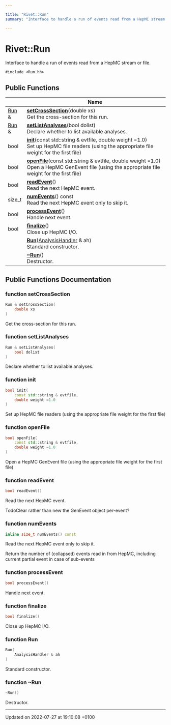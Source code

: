 ```yaml
---

title: "Rivet::Run"
summary: "Interface to handle a run of events read from a HepMC stream or file. "

---
```


# Rivet::Run



Interface to handle a run of events read from a HepMC stream or file. 


`#include <Run.hh>`

## Public Functions

|                | Name           |
| -------------- | -------------- |
| <a href="http://example.org/classes/classrivet_1_1run/">Run</a> & | **[setCrossSection](http://example.org/classes/classrivet_1_1run/#function-setcrosssection)**(double xs)<br>Get the cross-section for this run.  |
| <a href="http://example.org/classes/classrivet_1_1run/">Run</a> & | **[setListAnalyses](http://example.org/classes/classrivet_1_1run/#function-setlistanalyses)**(bool dolist)<br>Declare whether to list available analyses.  |
| bool | **[init](http://example.org/classes/classrivet_1_1run/#function-init)**(const std::string & evtfile, double weight =1.0)<br>Set up HepMC file readers (using the appropriate file weight for the first file)  |
| bool | **[openFile](http://example.org/classes/classrivet_1_1run/#function-openfile)**(const std::string & evtfile, double weight =1.0)<br>Open a HepMC GenEvent file (using the appropriate file weight for the first file)  |
| bool | **[readEvent](http://example.org/classes/classrivet_1_1run/#function-readevent)**()<br>Read the next HepMC event.  |
| size_t | **[numEvents](http://example.org/classes/classrivet_1_1run/#function-numevents)**() const<br>Read the next HepMC event only to skip it.  |
| bool | **[processEvent](http://example.org/classes/classrivet_1_1run/#function-processevent)**()<br>Handle next event.  |
| bool | **[finalize](http://example.org/classes/classrivet_1_1run/#function-finalize)**()<br>Close up HepMC I/O.  |
| | **[Run](http://example.org/classes/classrivet_1_1run/#function-run)**(<a href="http://example.org/classes/classrivet_1_1analysishandler/">AnalysisHandler</a> & ah)<br>Standard constructor.  |
| | **[~Run](http://example.org/classes/classrivet_1_1run/#function-~run)**()<br>Destructor.  |

## Public Functions Documentation

### function setCrossSection

```cpp
Run & setCrossSection(
    double xs
)
```

Get the cross-section for this run. 

### function setListAnalyses

```cpp
Run & setListAnalyses(
    bool dolist
)
```

Declare whether to list available analyses. 

### function init

```cpp
bool init(
    const std::string & evtfile,
    double weight =1.0
)
```

Set up HepMC file readers (using the appropriate file weight for the first file) 

### function openFile

```cpp
bool openFile(
    const std::string & evtfile,
    double weight =1.0
)
```

Open a HepMC GenEvent file (using the appropriate file weight for the first file) 

### function readEvent

```cpp
bool readEvent()
```

Read the next HepMC event. 

TodoClear rather than new the GenEvent object per-event? 


### function numEvents

```cpp
inline size_t numEvents() const
```

Read the next HepMC event only to skip it. 

Return the number of (collapsed) events read in from HepMC, including current partial event in case of sub-events 


### function processEvent

```cpp
bool processEvent()
```

Handle next event. 

### function finalize

```cpp
bool finalize()
```

Close up HepMC I/O. 

### function Run

```cpp
Run(
    AnalysisHandler & ah
)
```

Standard constructor. 

### function ~Run

```cpp
~Run()
```

Destructor. 

-------------------------------

Updated on 2022-07-27 at 19:10:08 +0100